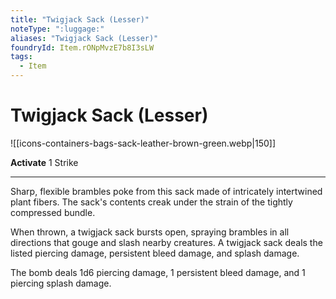 ```yaml
---
title: "Twigjack Sack (Lesser)"
noteType: ":luggage:"
aliases: "Twigjack Sack (Lesser)"
foundryId: Item.rONpMvzE7b8I3sLW
tags:
  - Item
---
```


# Twigjack Sack (Lesser)
![[icons-containers-bags-sack-leather-brown-green.webp|150]]

**Activate** 1 Strike

* * *

Sharp, flexible brambles poke from this sack made of intricately intertwined plant fibers. The sack's contents creak under the strain of the tightly compressed bundle.

When thrown, a twigjack sack bursts open, spraying brambles in all directions that gouge and slash nearby creatures. A twigjack sack deals the listed piercing damage, persistent bleed damage, and splash damage.

The bomb deals 1d6 piercing damage, 1 persistent bleed damage, and 1 piercing splash damage.
